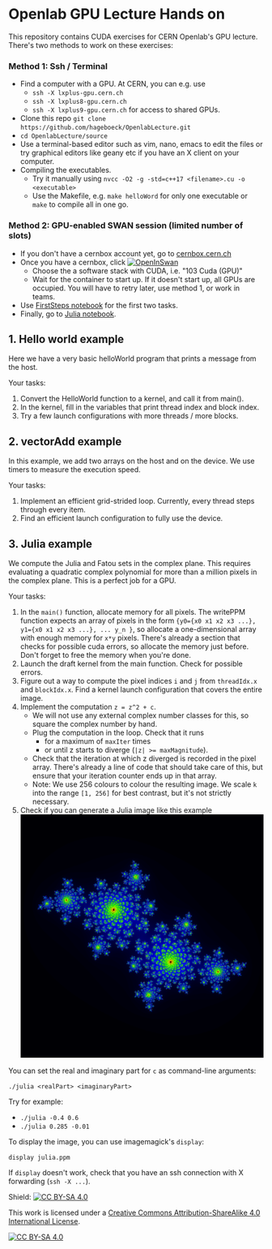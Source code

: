 # Openlab GPU Lecture Hands on

This repository contains CUDA exercises for CERN Openlab's GPU lecture. There's two methods to work on these exercises:

### Method 1: Ssh / Terminal
- Find a computer with a GPU. At CERN, you can e.g. use
  - `ssh -X lxplus-gpu.cern.ch`
  - `ssh -X lxplus8-gpu.cern.ch`
  - `ssh -X lxplus9-gpu.cern.ch`
  for access to shared GPUs.
- Clone this repo `git clone https://github.com/hageboeck/OpenlabLecture.git`
- `cd OpenlabLecture/source`
- Use a terminal-based editor such as vim, nano, emacs to edit the files or try graphical editors like geany etc if you have an X client on your computer.
- Compiling the executables.
    - Try it manually using `nvcc -O2 -g -std=c++17 <filename>.cu -o <executable>`
    - Use the Makefile, e.g. `make helloWord` for only one executable or `make` to compile all in one go.


### Method 2: GPU-enabled SWAN session (limited number of slots)
- If you don't have a cernbox account yet, go to [cernbox.cern.ch](https://cernbox.cern.ch)
- Once you have a cernbox, click
  [![OpenInSwan](https://swanserver.web.cern.ch/swanserver/images/badge_swan_white_150.png)](https://swan-k8s.cern.ch/user-redirect/download?projurl=https%3A%2F%2Fgithub.com%2Fhageboeck%2FOpenlabLecture.git)
    - Choose the a software stack with CUDA, i.e. "103 Cuda (GPU)"
    - Wait for the container to start up. If it doesn't start up, all GPUs are occupied. You will have to retry later, use method 1, or work in teams.
- Use [FirstSteps notebook](FirstSteps.ipynb) for the first two tasks.
- Finally, go to [Julia notebook](Julia.ipynb).


## 1. Hello world example
Here we have a very basic helloWorld program that prints a message from the host.

Your tasks:
1. Convert the HelloWorld function to a kernel, and call it from main().
1. In the kernel, fill in the variables that print thread index and block index.
1. Try a few launch configurations with more threads / more blocks.

## 2. vectorAdd example
In this example, we add two arrays on the host and on the device. We use timers to measure the execution speed.

Your tasks:
1. Implement an efficient grid-strided loop. Currently, every thread steps through every item.
1. Find an efficient launch configuration to fully use the device.


## 3. Julia example
We compute the Julia and Fatou sets in the complex plane. This requires evaluating a quadratic complex polynomial for more than a million pixels in the complex plane. This is a perfect job for a GPU.

Your tasks:
1. In the `main()` function, allocate memory for all pixels. The writePPM function expects an array of pixels in the form `{y0={x0 x1 x2 x3 ...}, y1={x0 x1 x2 x3 ...}, ... y_n }`, so allocate a one-dimensional array with enough memory for `x*y` pixels. There's already a section that checks for possible cuda errors, so allocate the memory just before. Don't forget to free the memory when you're done.
1. Launch the draft kernel from the main function. Check for possible errors.
1. Figure out a way to compute the pixel indices `i` and `j` from `threadIdx.x` and `blockIdx.x`. Find a kernel launch configuration that covers the entire image.
1. Implement the computation `z = z^2 + c`.
    - We will not use any external complex number classes for this, so square the complex number by hand.
    - Plug the computation in the loop. Check that it runs
        - for a maximum of `maxIter` times
        - or until z starts to diverge (`|z| >= maxMagnitude`).
    - Check that the iteration at which z diverged is recorded in the pixel array. There's already a line of code that should take care of this, but ensure that your iteration counter ends up in that array.
    - Note: We use 256 colours to colour the resulting image. We scale `k` into the range `[1, 256]` for best contrast, but it's not strictly necessary.
1. Check if you can generate a Julia image like this example ![JuliaExample](juliaExample.png)

You can set the real and imaginary part for `c` as command-line arguments:
```
./julia <realPart> <imaginaryPart>
```

Try for example:
- `./julia -0.4 0.6`
- `./julia 0.285 -0.01`

To display the image, you can use imagemagick's `display`:
```
display julia.ppm
```
If `display` doesn't work, check that you have an ssh connection with X forwarding (`ssh -X ...`).


Shield: [![CC BY-SA 4.0][cc-by-sa-shield]][cc-by-sa]

This work is licensed under a
[Creative Commons Attribution-ShareAlike 4.0 International License][cc-by-sa].

[![CC BY-SA 4.0][cc-by-sa-image]][cc-by-sa]

[cc-by-sa]: http://creativecommons.org/licenses/by-sa/4.0/
[cc-by-sa-image]: https://licensebuttons.net/l/by-sa/4.0/88x31.png
[cc-by-sa-shield]: https://img.shields.io/badge/License-CC%20BY--SA%204.0-lightgrey.svg
